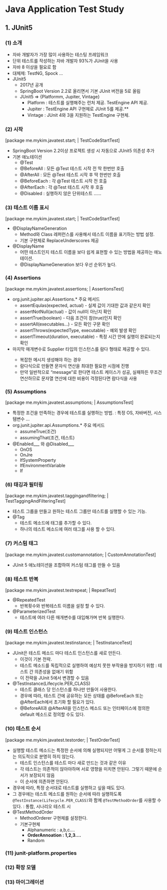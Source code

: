 # Java Application Test Study

## 1. JUnit5

### (1) 소개
- 자바 개발자가 가장 많이 사용하는 테스팅 프레임워크
- 단위 테스트를 작성하는 자바 개발자 93%가 JUnit을 사용
- 자바 8 이상을 필요로 함
- 대체제: TestNG, Spock ...
- JUnit5 
  - 2017년 공개
  - SpringBoot Version 2.2로 올리면서 기본 JUnit 버전을 5로 올림
  - JUnit5 => {Platformm, Jupiter, Vintage}
    - Platform : 테스트를 실행해주는 런처 제공. TestEngine API 제공.
    - Jupiter : TestEngine API 구현체로 JUnit 5를 제공.**
    - Vintage : JUnit 4와 3을 지원하는 TestEngine 구현체.

### (2) 시작
[package me.mykim.javatest.start; | TestCodeStartTest]
- SpringBoot Version 2.2이상 프로젝트 생성 시 자동으로 JUnit5 의존성 추가
- 기본 애노테이션
  - @Test
  - @BeforeAll  : 모든 @Test 테스트 시작 전 딱 한번만 호출
  - @AfterAll   : 모든 @Test 테스트 시작 후 딱 한번만 호출
  - @BeforeEach : 각 @Test 테스트 시작 전 호출
  - @AfterEach  : 각 @Test 테스트 시작 후 호출
  - @Disabled   : 실행하지 않은 단위테스트 
  ......
 
### (3) 테스트 이름 표시
[package me.mykim.javatest.start; | TestCodeStartTest]
- @DisplayNameGeneration
  - Method와 Class 레퍼런스를 사용해서 테스트 이름을 표기하는 방법 설정.
  - 기본 구현체로 ReplaceUnderscores 제공
- @DisplayName
  - 어떤 테스트인지 테스트 이름을 보다 쉽게 표현할 수 있는 방법을 제공하는 애노테이션.
  - @DisplayNameGeneration 보다 우선 순위가 높다.

### (4) Assertions
[package me.mykim.javatest.assertions; | AssertionsTest]
- org.junit.jupiter.api.Assertions.* 주요 메서드
  - assertEqulas(expected, actual) - 실제 값이 기대한 값과 같은지 확인
  - assertNotNull(actual) - 값이 null이 아닌지 확인
  - assertTrue(boolean) - 다음 조건이 참(true)인지 확인
  - assertAll(executables...) - 모든 확인 구문 확인
  - assertThrows(expectedType, executable) - 예외 발생 확인
  - assertTimeout(duration, executable) - 특정 시간 안에 실행이 완료되는지 확인
- 마지막 매개변수로 Supplier<String> 타입의 인스턴스를 람다 형태로 제공할 수 있다.
  - 복잡한 메시지 생성해야 하는 경우
  - 람다식으로 만들면 문자식 연산을 최대한 필요한 시점에 진행
  - 만약 일반적으로 “message”로 한다면 테스트 케이스가 성공, 실패하든 무조건 연산하므로 문자열 연산에 대한 비용이 걱정된다면 람다식을 사용

### (5) Assumptions
[package me.mykim.javatest.assumptions; | AssumptionsTest]
- 특정한 조건을 만족하는 경우에 테스트를 실행하는 방법. : 특정 OS, 자바버전, 시스템변수 …
- org.junit.jupiter.api.Assumptions.* 주요 메서드
  - assumeTrue(조건)
  - assumingThat(조건, 테스트)
- @Enabled___ 와 @Disabled___
  - OnOS
  - OnJre
  - IfSystemProperty
  - IfEnvironmentVariable
  - If

### (6) 태깅과 필터링
[package me.mykim.javatest.taggingandfiltering; | TestTaggingAndFilteringTest]
- 테스트 그룹을 만들고 원하는 테스트 그룹만 테스트를 실행할 수 있는 기능.
- @Tag
  - 테스트 메소드에 태그를 추가할 수 있다.
  - 하나의 테스트 메소드에 여러 태그를 사용 할 수 있다.

### (7) 커스텀 태그
[package me.mykim.javatest.customannotation; | CustomAnnotationTest]
- JUnit 5 애노테이션을 조합하여 커스텀 태그를 만들 수 있음

### (8) 테스트 반복
[package me.mykim.javatest.testrepeat; | RepeatTest]
- @RepeatedTest
  - 반복횟수와 반복테스트 이름을 설정 할 수 있다.
- @ParameterizedTest
  - 테스트에 여러 다른 매개변수를 대입해가며 반복 실행한다.

### (9) 테스트 인스턴스
[package me.mykim.javatest.testinstance; | TestInstanceTest]
- JUnit은 테스트 메소드 마다 테스트 인스턴스를 새로 만든다.
  - 이것이 기본 전략.
  - 테스트 메소드를 독립적으로 실행하여 예상치 못한 부작용을 방지하기 위함  : 테스트 간 의존성을 없애기 위함
  - 이 전략을 JUnit 5에서 변경할 수 있음
- @TestInstance(Lifecycle.PER_CLASS)
  - 테스트 클래스 당 인스턴스를 하나만 만들어 사용한다.
  - 경우에 따라, 테스트 간에 공유하는 모든 상태를 @BeforeEach 또는 @AfterEach에서 초기화 할 필요가 있다.
  - @BeforeAll과 @AfterAll을 인스턴스 메소드 또는 인터페이스에 정의한 default 메소드로 정의할 수도 있다.

### (10) 테스트 순서
[package me.mykim.javatest.testorder; | TestOrderTest]
- 실행할 테스트 메소드는 특정한 순서에 의해 실행되지만 어떻게 그 순서를 정하는지는 의도적으로 분명히 하지 않는다.
  - 테스트 인스턴스를 테스트 마다 새로 만드는 것과 같은 이유
  - 각 테스트는 의존적이 않아야하며 서로 영향을 미치면 안된다. 그렇기 때문에 순서가 보장되지 않음
  - 이 순서에 의존하면 안된다.
- 경우에 따라, 특정 순서대로 테스트를 실행하고 싶을 때도 있다.
- 그 경우에는 테스트 메소드를 원하는 순서에 따라 실행하도록 `@TestInstance(Lifecycle.PER_CLASS)`와 함께 `@TestMethodOrder`를 사용할 수 있다. : 통합, 시나리오 테스트 시
- @TestMethodOrder
  - MethodOrderer 구현체를 설정한다.
  - 기본구현체
    - Alphanumeric : a,b,c….
    - **OrderAnnoation : 1,2,3….**
    - Random

### (11) junit-platform.properties


### (12) 확장 모델


### (13) 마이그레이션